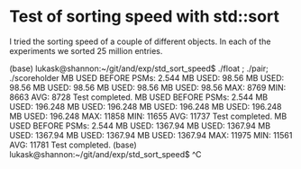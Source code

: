 # Test of sorting speed with std::sort

I tried the sorting speed of a couple of different objects. In each of the experiments we sorted 25 million entries.

(base) lukask@shannon:~/git/and/exp/std_sort_speed$ ./float ; ./pair; ./scoreholder
MB USED BEFORE PSMs: 2.544
MB USED: 98.56
MB USED: 98.56
MB USED: 98.56
MB USED: 98.56
MB USED: 98.56
 MAX: 8769
 MIN: 8663
 AVG: 8728
Test completed.
MB USED BEFORE PSMs: 2.544
MB USED: 196.248
MB USED: 196.248
MB USED: 196.248
MB USED: 196.248
MB USED: 196.248
 MAX: 11858
 MIN: 11655
 AVG: 11737
Test completed.
MB USED BEFORE PSMs: 2.544
MB USED: 1367.94
MB USED: 1367.94
MB USED: 1367.94
MB USED: 1367.94
MB USED: 1367.94
 MAX: 11975
 MIN: 11561
 AVG: 11781
Test completed.
(base) lukask@shannon:~/git/and/exp/std_sort_speed$ ^C
